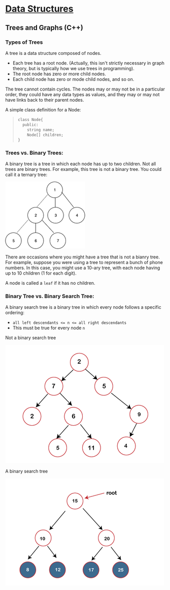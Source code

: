 # [Data Structures](../)

## Trees and Graphs (C++)

### Types of Trees
A tree is a data structure composed of nodes.
  - Each tree has a root node. (Actually, this isn't strictly necessary in graph theory, but is typically how we use trees in programming).
  - The root node has zero or more child nodes.
  - Each child node has zero or mode child nodes, and so on.

The tree cannot contain cycles. The nodes may or may not be in a particular order, they could have any data types as values, and they may or may not have links back to their parent nodes.

A simple class definition for a Node:
  > ```
  > class Node{
  >   public:
  >     string name;
  >     Node[] children;
  > }

### Trees vs. Binary Trees:
A binary tree is a tree in which each node has up to two children. Not all trees are binary trees. For example, this tree is not a binary tree. You could call it a ternary tree:

![ternary-tree](../img/ternary-tree.png)

There are occasions where you might have a tree that is not a bianry tree. For example, suppose you were using a tree to represent a bunch of phone numbers. In this case, you might use a 10-ary tree, with each node having up to 10 children (1 for each digit).

A node is called a `leaf` if it has no children.

### Binary Tree vs. Binary Search Tree:
A binary search tree is a binary tree in which every node follows a specific ordering: 
  - `all left descendants <= n <= all right descendants`
  - This must be true for every node `n`

<p float="left">
  <p> Not a binary search tree</p>
  <img style="width: 100;" src="../img/binary-tree.png">
  <p> A binary search tree</p>
  <img style="width: 100;" src="../img/bst.png">
</p>
